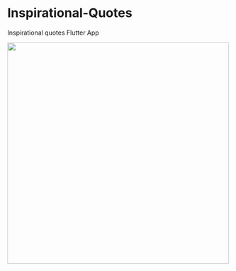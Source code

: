 <h1> Inspirational-Quotes </h1>
<p>Inspirational quotes Flutter App</p>

<img src="https://user-images.githubusercontent.com/23660137/39193998-5d89a970-47fa-11e8-982c-5d0d844c37f9.png" height=500/>
